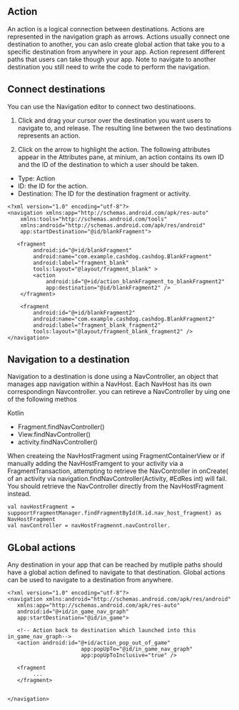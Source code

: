 ## Action
An action is a logical connection between destinations. Actions are represented in the navigation graph as arrows. Actions usually connect one destination to another, you can aslo create global action that take you to a specific destination from anywhere in your app. Action represent different paths that users can take though your app. Note to navigate to another destination you still need to write the code to perform the navigation.


## Connect destinations
You can use the Navigation editor to connect two destinatioons.

1. Click and drag your cursor over the destination you want users to navigate to, and release. The resulting line between the two destinations represents an action. 

2. Click on the arrow to highlight the action. The following attributes appear in the Attributes pane, at minium, an action contains its own ID and the ID of the destination to which a user should be taken.
- Type: Action
- ID: the ID for the action.
- Destination: The ID for the destination fragment or activity. 

```
<?xml version="1.0" encoding="utf-8"?>
<navigation xmlns:app="http://schemas.android.com/apk/res-auto"
    xmlns:tools="http://schemas.android.com/tools"
    xmlns:android="http://schemas.android.com/apk/res/android"
    app:startDestination="@id/blankFragment">
   
   <fragment
        android:id="@+id/blankFragment"
        android:name="com.example.cashdog.cashdog.BlankFragment"
        android:label="fragment_blank"
        tools:layout="@layout/fragment_blank" >
        <action
            android:id="@+id/action_blankFragment_to_blankFragment2"
            app:destination="@id/blankFragment2" />
    </fragment>
    
    <fragment
        android:id="@+id/blankFragment2"
        android:name="com.example.cashdog.cashdog.BlankFragment2"
        android:label="fragment_blank_fragment2"
        tools:layout="@layout/fragment_blank_fragment2" />
</navigation>
```
 
  
## Navigation to a destination
Navigation to a destination is done using a NavController, an object that manages app navigation within a NavHost. Each NavHost has its own correspondingn Navcontroller. you can retireve a NavController by uing one of the following methos

Kotlin
- Fragment.findNavController()
- View.findNavController()
- activity.findNavController()

When createing the NavHostFragment using FragmentContainerView or if manually adding the NavHostFramgent to your activity via a FragmentTransaction, attempting to retrieve the NavController in onCreate( of an activity via navigation.findNavController(Activity, #EdRes int) will fail. You should retrieve the NavController directly from the NavHostFragment instead. 

```
val navHostFragment = suppoortFragmentManager.findFragmentById(R.id.nav_host_fragment) as NavHostFragment
val navController = navHostFragmennt.navController. 
```



## GLobal actions
Any destination in your app that can be reached by mutliple paths should have a global action defined to navigate to that destination. Global actions can be used to navigate to a destination from anywhere. 

```
<?xml version="1.0" encoding="utf-8"?>
<navigation xmlns:android="http://schemas.android.com/apk/res/android"
   xmlns:app="http://schemas.android.com/apk/res-auto"
   android:id="@+id/in_game_nav_graph"
   app:startDestination="@id/in_game">

   <!-- Action back to destination which launched into this in_game_nav_graph-->
   <action android:id="@+id/action_pop_out_of_game"
                       app:popUpTo="@id/in_game_nav_graph"
                       app:popUpToInclusive="true" />

   <fragment
        ...
   </fragment>


</navigation>
```
